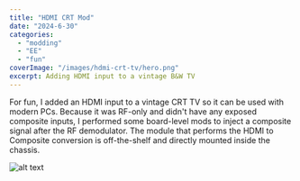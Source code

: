 ```yaml
---
title: "HDMI CRT Mod"
date: "2024-6-30"
categories:
  - "modding"
  - "EE"
  - "fun"
coverImage: "/images/hdmi-crt-tv/hero.png"
excerpt: Adding HDMI input to a vintage B&W TV
---
```


For fun, I added an HDMI input to a vintage CRT TV so it can be used with modern PCs. Because it was RF-only and didn't have any exposed composite inputs, I performed some board-level mods to inject a composite signal after the RF demodulator. The module that performs the HDMI to Composite conversion is off-the-shelf and directly mounted inside the chassis.

![alt text](/portfolio/images/hdmi-crt-tv/crt-board.jpg)